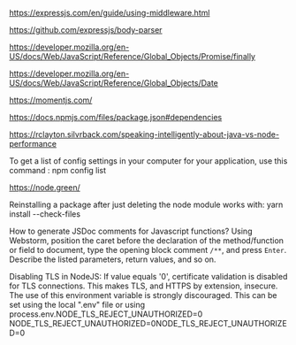 https://expressjs.com/en/guide/using-middleware.html 
 
https://github.com/expressjs/body-parser 
 
https://developer.mozilla.org/en-US/docs/Web/JavaScript/Reference/Global_Objects/Promise/finally 

https://developer.mozilla.org/en-US/docs/Web/JavaScript/Reference/Global_Objects/Date 
 
https://momentjs.com/ 
 
https://docs.npmjs.com/files/package.json#dependencies 
 
https://rclayton.silvrback.com/speaking-intelligently-about-java-vs-node-performance

To get a list of config settings in your computer for your application, use this command : npm config list

https://node.green/

Reinstalling a package after just deleting the node module works with: yarn install --check-files

How to generate JSDoc comments for Javascript functions?
Using Webstorm, position the caret before the declaration of the method/function or field to document, type the opening block comment `/**`, and press `Enter`. Describe the listed parameters, return values, and so on.


Disabling TLS in NodeJS:
If value equals '0', certificate validation is disabled for TLS connections. This makes TLS, and HTTPS by extension, insecure. The use of this environment variable is strongly discouraged.
This can be set using the local ".env" file or using process.env.NODE_TLS_REJECT_UNAUTHORIZED=0
NODE_TLS_REJECT_UNAUTHORIZED=0NODE_TLS_REJECT_UNAUTHORIZED=0
